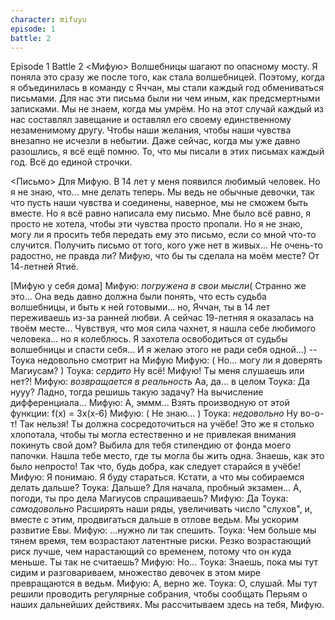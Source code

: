 ```yaml
---
character: mifuyu
episode: 1
battle: 2
---
```

Episode 1 Battle 2
<Мифую>
Волшебницы шагают по опасному мосту. Я поняла это сразу же после того, как стала волшебницей. Поэтому, когда я объединилась в команду с Яччан, мы стали каждый год обмениваться письмами. Для нас эти письма были ни чем иным, как предсмертными записками. Мы не знаем, когда мы умрём. Но на этот случай каждый из нас составлял завещание и оставлял его своему единственному незаменимому другу. Чтобы наши желания, чтобы наши чувства внезапно не исчезли в небытии. Даже сейчас, когда мы уже давно разошлись, я всё ещё помню. То, что мы писали в этих письмах каждый год. Всё до единой строчки.

<Письмо>
Для Мифую.
В 14 лет у меня появился любимый человек. Но я не знаю, что... мне делать теперь. Мы ведь не обычные девочки, так что пусть наши чувства и соединены, наверное, мы не сможем быть вместе. Но я всё равно написала ему письмо. Мне было всё равно, я просто не хотела, чтобы эти чувства просто пропали. Но я не знаю, могу ли я просить тебя передать ему это письмо, если со мной что-то случится. Получить письмо от того, кого уже нет в живых... Не очень-то радостно, не правда ли? Мифую, что бы ты сделала на моём месте?
От 14-летней Ятиё.

[Мифую у себя дома]
Мифую: *погружена в свои мысли*( Странно же это... Она ведь давно должна были понять, что есть судьба волшебницы, и быть к ней готовыми... но, Яччан, ты в 14 лет переживаешь из-за ранней любви. А сейчас  19-летняя я оказалась на твоём месте... Чувствуя, что моя сила чахнет, я нашла себе любимого человека... но я колеблюсь. Я захотела освободиться от судьбы волшебницы и спасти себя... И я желаю этого не ради себя одной...)
-- Тоука недовольно смотрит на Мифую
Мифую: ( Но... могу ли я доверять Магиусам? )
Тоука: *сердито* Ну всё! Мифую! Ты меня слушаешь или нет?!
Мифую: *возвращается в реальность* Аа, да... в целом
Тоука: Да нууу? Ладно, тогда решишь такую задачу? На вычисление дифференциала... Мифую: А, эммм...
Взять производную от этой функции: f(x) = 3x(x-6)
Мифую: ( Не знаю... )
Тоука: *недовольно* Ну во-о-т! Так нельзя! Ты должна сосредоточиться на учёбе! Это же я столько хлопотала, чтобы ты могла естественно и не привлекая внимания покинуть свой дом? Выбила для тебя стипендию от фонда моего папочки. Нашла тебе место, где ты могла бы жить одна. Знаешь, как это было непросто! Так что, будь добра, как следует старайся в учёбе!
Мифую: Я понимаю. Я буду стараться. Кстати, а что мы собираемся делать дальше?
Тоука: Дальше? Для начала, пробный экзамен... А, погоди, ты про дела Магиусов спрашиваешь?
Мифую: Да
Тоука: *самодовольно* Расширять наши ряды, увеличивать число "слухов", и, вместе с этим, продвигаться дальше в отлове ведьм. Мы ускорим развитие Евы.
Мифую: ...нужно ли так спешить.
Тоука: Чем больше мы тянем время, тем возрастают латентные риски. Резко возрастающий риск лучше, чем нарастающий со временем, потому что он куда меньше. Ты так не считаешь?
Мифую: Но...
Тоука: Знаешь, пока мы тут сидим и разговариваем, множество девочек в этом мире превращаются в ведьм.
Мифую: А, верно же.
Тоука: О, слушай. Мы тут решили проводить регулярные собрания, чтобы сообщать Перьям о наших дальнейших действиях. Мы рассчитываем здесь на тебя, Мифую.
